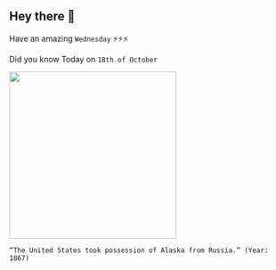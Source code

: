 ## Hey there 👋
Have an amazing `Wednesday` ⚡⚡⚡

Did you know Today on `18th of October`
 
 [<img src="https://pbs.twimg.com/media/EHJoBX2UUAA46q8.jpg" width="300" />](https://history.state.gov/milestones/1866-1898/alaska-purchase#:~:text=The%20Senate%20approved%20the%20treaty,to%20the%20Pacific%20northern%20rim.) 
 ```
“The United States took possession of Alaska from Russia.” (Year: 1867)
```
